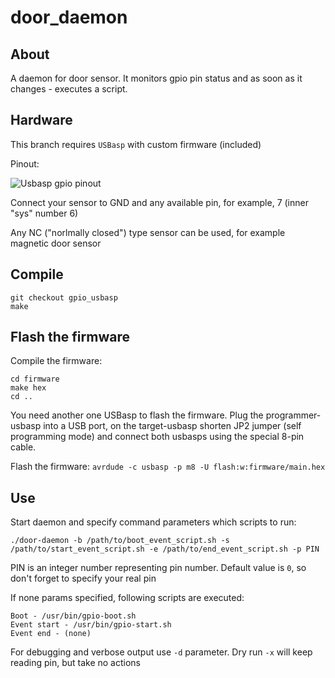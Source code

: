 door_daemon
===========

## About

A daemon for door sensor. It monitors gpio pin status and as soon as it changes - executes a script.

## Hardware

This branch requires `USBasp` with custom firmware (included)

Pinout:

![Usbasp gpio pinout](https://img-fotki.yandex.ru/get/196258/73339514.41/0_115d8a_5bf7013d_orig.png)

Connect your sensor to GND and any available pin, for example, 7 (inner "sys" number 6)

Any NC ("norlmally closed") type sensor can be used, for example magnetic door sensor

## Compile
```
git checkout gpio_usbasp
make
```

## Flash the firmware

Compile the firmware:
```
cd firmware
make hex
cd ..
```
You need another one USBasp to flash the firmware.
Plug the programmer-usbasp into a USB port, on the target-usbasp shorten JP2 jumper (self programming mode) and connect both usbasps using the special 8-pin cable.

Flash the firmware:
``
avrdude -c usbasp -p m8 -U flash:w:firmware/main.hex
``

## Use

Start daemon and specify command parameters which scripts to run:
```
./door-daemon -b /path/to/boot_event_script.sh -s /path/to/start_event_script.sh -e /path/to/end_event_script.sh -p PIN
```
PIN is an integer number representing pin number. Default value is `0`, so don't forget to specify your real pin

If none params specified, following scripts are executed:
```
Boot - /usr/bin/gpio-boot.sh
Event start - /usr/bin/gpio-start.sh
Event end - (none)
```
For debugging and verbose output use `-d` parameter. Dry run `-x` will keep reading pin, but take no actions
